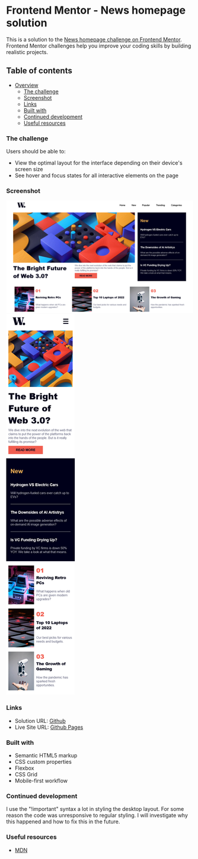 # Frontend Mentor - News homepage solution

This is a solution to the [News homepage challenge on Frontend Mentor](https://www.frontendmentor.io/challenges/news-homepage-H6SWTa1MFl). Frontend Mentor challenges help you improve your coding skills by building realistic projects.

## Table of contents

- [Overview](#overview)
  - [The challenge](#the-challenge)
  - [Screenshot](#screenshot)
  - [Links](#links)
  - [Built with](#built-with)
  - [Continued development](#continued-development)
  - [Useful resources](#useful-resources)

### The challenge

Users should be able to:

- View the optimal layout for the interface depending on their device's screen size
- See hover and focus states for all interactive elements on the page

### Screenshot

![](./design/desktop-preview.png)
![](./design/mobile-preview.png)

### Links

- Solution URL: [Github](https://github.com/0300hrs/news-homepage-main)
- Live Site URL: [Github Pages](https://your-live-site-url.com)

### Built with

- Semantic HTML5 markup
- CSS custom properties
- Flexbox
- CSS Grid
- Mobile-first workflow

### Continued development

I use the "!important" syntax a lot in styling the desktop layout. For some reason the code was unresponsive to regular styling. I will investigate why this happened and how to fix this in the future.

### Useful resources

- [MDN](https://developer.mozilla.org/)
